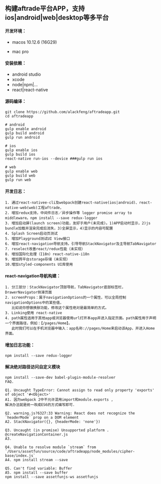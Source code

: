 ```

```

## 构建aftrade平台APP，支持ios\|android\|web\|desktop等多平台

#### 开发环境：

* macos 10.12.6 \(16G29\)

* mac pro

#### 安装依赖：

* android studio
* xcode
* node\|npm\|...
* react\|react-native

#### 源码编译：

```
git clone https://github.com/alackfeng/aftradeapp.git
cd aftradeapp

# android
gulp enable android
gulp build android
gulp run android

# ios
gulp enable ios
gulp build ios
react-native run-ios --device ###gulp run ios

# web
gulp enable web
gulp build web
gulp run web
```

#### 开发日志：

```
1. 通过react-nativee-cli及webpack创建react-native(ios|android)、react-native-web(web)工程aftrade，
2. 增加redux支持，中间件日志／异步操作等 logger promise array to middleware。npm install --save redux-logger
3. 增加启动屏(launch screen)功能，友好于用户(未完成)。1)APP启动时显示，2)js bundle加载并渲染完成后消失，3)全屏显示，4)显示的内容可配置
4. Splash Screen启动页测试
5. 增加Playground测试UI View接口
6. 增加react-navigation导航支持。引导导航StackNavigator及主导航TabNavigator
7. reselect改善react/redux性能（未实现）
8. 增加国际化处理（I18n）react-native-i18n
9. 增加跨平台storage存储（未实现）
10.增加styled-components UI库使用
```

#### react-navigation导航构建：

```
1. 分三部分：StackNavigator顶部导航，TabNavigator底部标签栏，DrawerNavigator侧滑页面
2. screenProps：属于navigationOptions的一个属性，可以全局控制navigationOptions中的某些值，
   比如说你想做换肤功能，修改这个属性绝对是最简单的方式。
3. Linking使用 react-native
4. path属性适用于其他app或浏览器使用url打开本app并进入指定页面。path属性用于声明一个界面路径，例如：【/pages/Home】。
   此时我们可以在手机浏览器中输入：app名称://pages/Home来启动该App，并进入Home界面。
```

#### 增加日志功能：

```
npm install --save redux-logger
```

#### 解决绝对路径访问自定义模块

```
npm install --save-dev babel-plugin-module-resolver
FAQ.
```

    Q1. Uncaught TypeError: Cannot assign to read only property 'exports' of object '#<Object>'
    A1. 因为webpack 2中不允许混用import和module.exports ,
    解决办法就是统一改成ES6的方式编写即可.

    Q2. warning.js?6327:33 Warning: React does not recognize the `headerMode` prop on a DOM element
    A2. StackNavigator({}, {headerMode: 'none'})

    Q3. Uncaught (in promise) Unsupported platform .      @createNavigationContainer.js
    A3. 

    Q4. Unable to resolve module `stream` from `/Users/assetfun/source/code/aftradeapp/node_modules/cipher-base/index.js`
    A4. npm install stream --save

    Q5. Can't find variable: Buffer
    A5. npm install --save buffer
    npm install --save assetfunjs-ws assetfunjs



